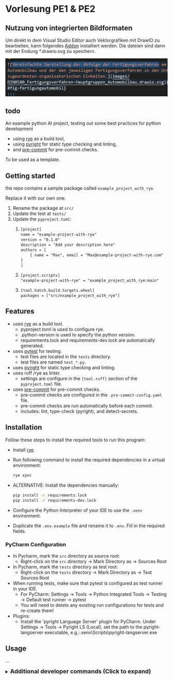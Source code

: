 # Vorlesung PE1 & PE2

## Nutzung von integrierten Bildformaten

Um direkt in dem Visual Studio Editor auch Vektorgrafiken mit DrawIO zu bearbeiten, kann folgendes [Addon](https://marketplace.visualstudio.com/items?itemName=hediet.vscode-drawio) installiert werden. Die dateien sind dann mit der Endung *.drawio.svg zu speichern.

![integrierte Bildformate](images/integr_BIldformate.png)

## todo

An example python AI project, testing out some best practices for python development

- using [rye](https://rye.astral.sh/) as a build tool,
- using [pyright](https://microsoft.github.io/pyright/#/) for static type checking and linting,
- and [pre-commit](https://pre-commit.com/) for pre-commit checks.

To be used as a template.



## Getting started

the repo contains a sample package called `example_project_with_rye`.

Replace it with our own one:

1. Rename the package at `src/`
2. Update the test at `tests/`
3. Update the `pyproject.toml`:
   1.   ```
        [project]
        name = "example-project-with-rye"
        version = "0.1.0"
        description = "Add your description here"
        authors = [
            { name = "Max", email = "Max@example-project-with-rye.com" }
        ]
        ```
    2.  ```
        [project.scripts]
        "example-project-with-rye" = "example_project_with_rye:main"
        ```
    3.  ```
        [tool.hatch.build.targets.wheel]
        packages = ["src/example_project_with_rye"]
        ```


## Features

- uses [rye](https://rye.astral.sh/) as a build tool.
    - pyproject.toml is used to configure rye.
    - .python-version is used to specify the python version.
    - requirements.lock and requirements-dev.lock are automatically generated.
- uses [pytest](https://docs.pytest.org/) for testing.
    - test files are located in the `tests` directory.
    - test files are named `test_*.py`.
- uses [pyright](https://microsoft.github.io/pyright/) for static type checking and linting.
- uses ruff /rye as linter.
    - settings are configure in the `[tool.ruff]` section of the `pyproject.toml` file.
- uses [pre-commit](https://pre-commit.com/) for pre-commit checks.
    - pre-commit checks are configured in the `.pre-commit-config.yaml` file.
    - pre-commit checks are run automatically before each commit.
    - includes: lint, type-check (pyright), and detect-secrets.

## Installation

Follow these steps to install the required tools to run this program:

* Install [rye](https://rye.astral.sh/guide/installation/).
* Run following command to install the required dependencies in a virtual environment:
    ```sh
    rye sync
    ```
* ALTERNATIVE: Install the dependencies manually:
    ```sh
    pip install -r requirements.lock
    pip install -r requirements-dev.lock
    ```

* Configure the Python Interpreter of your IDE to use the `.venv` environment.
* Duplicate the `.env.example` file and rename it to `.env`. Fill in the required fields.

### PyCharm Configuration

* In Pycharm, mark the `src` directory as source root:
    * Right-click on the `src` directory -> Mark Directory as -> Sources Root
* In Pycharm, mark the `tests` directory as test root:
    * Right-click on the `tests` directory -> Mark Directory as -> Test Sources Root
* When running tests, make sure that pytest is configured as test runner in your IDE.
    * For PyCharm: Settings -> Tools -> Python Integrated Tools -> Testing -> Default test runner -> pytest
    * You will need to delete any existing run configurations for tests and re-create them!
* Plugins:
    * Install the 'pyright Language Server' plugin for PyCharm.
      Under Settings -> Tools -> Pyright LS (Local),
      set the path to the pyright-langserver executable,
      e.g.:.venv\Scripts\pyright-langserver.exe

## Usage

...

<details>
<summary> <b><span style="font-size: large; ">Additional developer commands (Click to expand)</span></b> </summary>

#### Adding and Updating dependencies:

* Add langchain as regular dependency
    ```sh
    rye add langchain
    ```

* Add pytest as dev dependency
    ```sh
    rye add pytest --dev
    ```


* Update specific package:
    ```sh
    rye sync --update langchain
    ```


* Update all packages:
    ```sh
    rye sync --update-all
    ```

* Update rye itself:
    ```sh
    rye self update
    ```

#### Formatting, Linting and Type Checking:

* Find all lint errors, auto fix some:
    ```sh
    rye lint --fix
    ```

* Static type and syntax checking:
    ```sh
    pyright
    ```

* Auto-format all files:
    ```sh
    rye fmt
    ```

#### Pre-Commit Checks:

* Install pre-commit checks, that will be run automatically before each commit:
    ```sh
    # (only for staged files)
    pre-commit install --hook-type pre-commit
    ```

* Manually run configured pre-commit checks on the currently staged files:
    ```sh
    pre-commit run
    ```

* Manually run configured pre-commit checks, on all files, including unstaged:
    ```sh
    pre-commit run --all-files
    ```

* Update all configured pre-commit hook scripts to their newest versions:

```sh
pre-commit autoupdate
```

</details>
